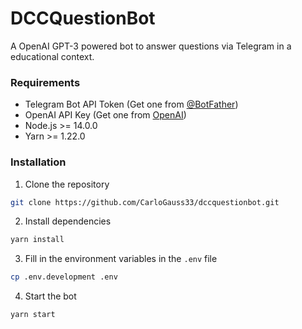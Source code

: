 # DCCQuestionBot

A OpenAI GPT-3 powered bot to answer questions via Telegram in a educational context.

### Requirements

- Telegram Bot API Token (Get one from [@BotFather](https://t.me/BotFather))
- OpenAI API Key (Get one from [OpenAI](https://openai.com/))
- Node.js >= 14.0.0
- Yarn >= 1.22.0

### Installation

1. Clone the repository

```bash
git clone https://github.com/CarloGauss33/dccquestionbot.git
```

2. Install dependencies

```bash
yarn install
```

3. Fill in the environment variables in the `.env` file

```bash
cp .env.development .env
```

4. Start the bot

```bash
yarn start
```

